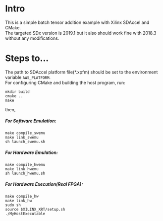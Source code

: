 # Intro
This is a simple batch tensor addition example with Xilinx SDAccel and CMake.  
The targeted SDx version is 2019.1 but it also should work fine with 2018.3 without any modifications.

# Steps to...
The path to SDAccel platform file(*.xpfm) should be set to the environment variable `AWS_PLATFORM`.  
For configuring CMake and building the host program, run:
```
mkdir build
cmake ..
make
```
then,
##### For Software Emulation:
```
make compile_swemu
make link_swemu
sh launch_swemu.sh
```
##### For Hardware Emulation:
```
make compile_hwemu
make link_hwemu
sh launch_hwemu.sh
```
##### For Hardware Execution(Real FPGA):
```
make compile_hw
make link_hw
sudo sh
source $XILINX_XRT/setup.sh
./MyHostExecutable
```